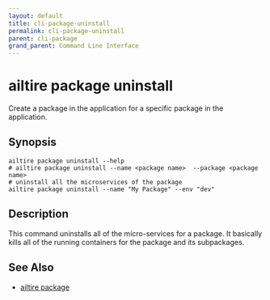 ```yaml
---
layout: default 
title: cli-package-uninstall 
permalink: cli-package-uninstall 
parent: cli-package 
grand_parent: Command Line Interface
---
```


# ailtire package uninstall

Create a package in the application for a specific package in the application.

## Synopsis

```shell
ailtire package uninstall --help 
# ailtire package uninstall --name <package name>  --package <package name>
# uninstall all the microservices of the package
ailtire package uninstall --name "My Package" --env "dev"

```
## Description

This command uninstalls all of the micro-services for a package. It basically kills all of the running containers
for the package and its subpackages.

## See Also
* [ailtire package](cli-package)

